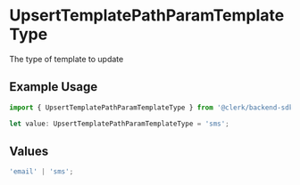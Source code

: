 # UpsertTemplatePathParamTemplateType

The type of template to update

## Example Usage

```typescript
import { UpsertTemplatePathParamTemplateType } from '@clerk/backend-sdk/models/operations';

let value: UpsertTemplatePathParamTemplateType = 'sms';
```

## Values

```typescript
'email' | 'sms';
```
